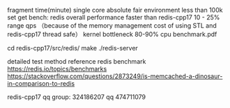 
fragment time(minute) single core absolute fair environment  less than 100k set get bench: redis overall performance faster than redis-cpp17 10 - 25% range qps 
（because of the memory management cost of using STL and redis-cpp17 thread safe） kernel bottleneck 80-90% cpu benchmark.pdf 

cd redis-cpp17/src/redis/
make ./redis-server

detailed test method reference redis benchmark  
https://redis.io/topics/benchmarks 
https://stackoverflow.com/questions/2873249/is-memcached-a-dinosaur-in-comparison-to-redis 

redis-cpp17 qq group: 324186207   qq 474711079
